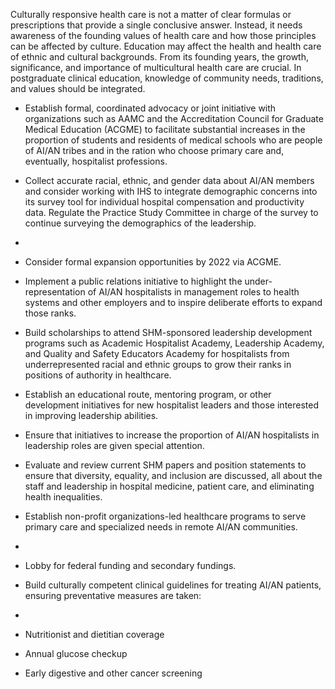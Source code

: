 Culturally responsive health care is not a matter of clear formulas or prescriptions that provide a single conclusive answer. Instead, it needs awareness of the founding values of health care and how those principles can be affected by culture. Education may affect the health and health care of ethnic and cultural backgrounds. From its founding years, the growth, significance, and importance of multicultural health care are crucial. In postgraduate clinical education, knowledge of community needs, traditions, and values should be integrated.

- Establish formal, coordinated advocacy or joint initiative with organizations such as AAMC and the Accreditation Council for Graduate Medical Education (ACGME) to facilitate substantial increases in the proportion of students and residents of medical schools who are people of AI/AN tribes and in the ration who choose primary care and, eventually, hospitalist professions.

- Collect accurate racial, ethnic, and gender data about AI/AN members and consider working with IHS to integrate demographic concerns into its survey tool for individual hospital compensation and productivity data. Regulate the Practice Study Committee in charge of the survey to continue surveying the demographics of the leadership.

- 
              
- Consider formal expansion opportunities by 2022 via ACGME.

- Implement a public relations initiative to highlight the under-representation of AI/AN hospitalists in management roles to health systems and other employers and to inspire deliberate efforts to expand those ranks.

- Build scholarships to attend SHM-sponsored leadership development programs such as Academic Hospitalist Academy, Leadership Academy, and Quality and Safety Educators Academy for hospitalists from underrepresented racial and ethnic groups to grow their ranks in positions of authority in healthcare.

- Establish an educational route, mentoring program, or other development initiatives for new hospitalist leaders and those interested in improving leadership abilities.

- Ensure that initiatives to increase the proportion of AI/AN hospitalists in leadership roles are given special attention.

- Evaluate and review current SHM papers and position statements to ensure that diversity, equality, and inclusion are discussed, all about the staff and leadership in hospital medicine, patient care, and eliminating health inequalities.

- Establish non-profit organizations-led healthcare programs to serve primary care and specialized needs in remote AI/AN communities.

- 
              
- Lobby for federal funding and secondary fundings.

- Build culturally competent clinical guidelines for treating AI/AN patients, ensuring preventative measures are taken:

- 
              
- Nutritionist and dietitian coverage
              
              
- Annual glucose checkup
              
              
- Early digestive and other cancer screening